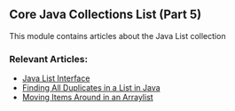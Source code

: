 ## Core Java Collections List (Part 5)

This module contains articles about the Java List collection

### Relevant Articles:
- [Java List Interface](https://www.baeldung.com/java-list-interface)
- [Finding All Duplicates in a List in Java](https://www.baeldung.com/java-list-find-duplicates)
- [Moving Items Around in an Arraylist](https://www.baeldung.com/java-arraylist-move-items)
